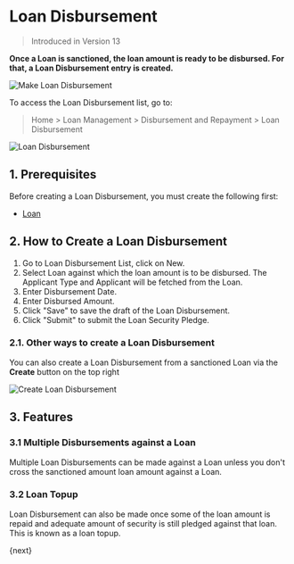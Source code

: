 <!-- add-breadcrumbs -->
# Loan Disbursement
> Introduced in Version 13

**Once a Loan is sanctioned, the loan amount is ready to be disbursed. For that, a Loan Disbursement entry is created.**

<img class="screenshot" alt="Make Loan Disbursement" src="{{docs_base_url}}/assets/img/loan-management/loan-disbursement-flow.png">

To access the Loan Disbursement list, go to:
> Home > Loan Management > Disbursement and Repayment > Loan Disbursement


<img class="screenshot" alt="Loan Disbursement" src="{{docs_base_url}}/assets/img/loan-management/loan-disbursement.png">

## 1. Prerequisites
Before creating a Loan Disbursement, you must create the following first:

* [Loan](/docs/v13/user/manual/en/loan-management/loan)


## 2. How to Create a Loan Disbursement
1. Go to Loan Disbursement List, click on New.
2. Select Loan against which the loan amount is to be disbursed. The Applicant Type and Applicant will be fetched from the Loan.
3. Enter Disbursement Date.
4. Enter Disbursed Amount.
7. Click "Save" to save the draft of the Loan Disbursement.
8. Click "Submit" to submit the Loan Security Pledge.

### 2.1. Other ways to create a Loan Disbursement
You can also create a Loan Disbursement from a sanctioned Loan via the **Create** button on the top right

<img class="screenshot" alt="Create Loan Disbursement" src="{{docs_base_url}}/assets/img/loan-management/create-loan-disbursement.png">

## 3. Features

### 3.1 Multiple Disbursements against a Loan
Multiple Loan Disbursements can be made against a Loan unless you don't cross the sanctioned amount loan amount against a Loan.

### 3.2 Loan Topup
Loan Disbursement can also be made once some of the loan amount is repaid and adequate amount of security is still pledged against that loan. This is known as a loan topup.

{next}



